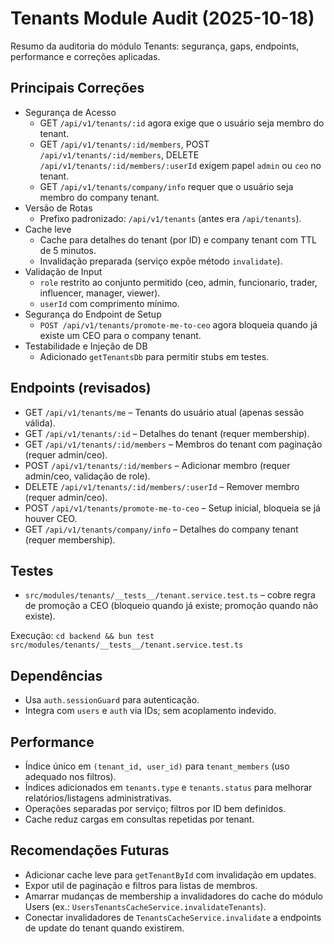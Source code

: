 # Tenants Module Audit (2025-10-18)

Resumo da auditoria do módulo Tenants: segurança, gaps, endpoints, performance e correções aplicadas.

## Principais Correções

- Segurança de Acesso
  - GET `/api/v1/tenants/:id` agora exige que o usuário seja membro do tenant.
  - GET `/api/v1/tenants/:id/members`, POST `/api/v1/tenants/:id/members`, DELETE `/api/v1/tenants/:id/members/:userId` exigem papel `admin` ou `ceo` no tenant.
  - GET `/api/v1/tenants/company/info` requer que o usuário seja membro do company tenant.
- Versão de Rotas
  - Prefixo padronizado: `/api/v1/tenants` (antes era `/api/tenants`).
- Cache leve
  - Cache para detalhes do tenant (por ID) e company tenant com TTL de 5 minutos.
  - Invalidação preparada (serviço expõe método `invalidate`).
- Validação de Input
  - `role` restrito ao conjunto permitido (ceo, admin, funcionario, trader, influencer, manager, viewer).
  - `userId` com comprimento mínimo.
- Segurança do Endpoint de Setup
  - `POST /api/v1/tenants/promote-me-to-ceo` agora bloqueia quando já existe um CEO para o company tenant.
- Testabilidade e Injeção de DB
  - Adicionado `getTenantsDb` para permitir stubs em testes.

## Endpoints (revisados)

- GET `/api/v1/tenants/me` – Tenants do usuário atual (apenas sessão válida).
- GET `/api/v1/tenants/:id` – Detalhes do tenant (requer membership).
- GET `/api/v1/tenants/:id/members` – Membros do tenant com paginação (requer admin/ceo).
- POST `/api/v1/tenants/:id/members` – Adicionar membro (requer admin/ceo, validação de role).
- DELETE `/api/v1/tenants/:id/members/:userId` – Remover membro (requer admin/ceo).
- POST `/api/v1/tenants/promote-me-to-ceo` – Setup inicial, bloqueia se já houver CEO.
- GET `/api/v1/tenants/company/info` – Detalhes do company tenant (requer membership).

## Testes

- `src/modules/tenants/__tests__/tenant.service.test.ts` – cobre regra de promoção a CEO (bloqueio quando já existe; promoção quando não existe).

Execução: `cd backend && bun test src/modules/tenants/__tests__/tenant.service.test.ts`

## Dependências

- Usa `auth.sessionGuard` para autenticação.
- Integra com `users` e `auth` via IDs; sem acoplamento indevido.

## Performance

- Índice único em `(tenant_id, user_id)` para `tenant_members` (uso adequado nos filtros).
- Índices adicionados em `tenants.type` e `tenants.status` para melhorar relatórios/listagens administrativas.
- Operações separadas por serviço; filtros por ID bem definidos.
 - Cache reduz cargas em consultas repetidas por tenant.

## Recomendações Futuras

- Adicionar cache leve para `getTenantById` com invalidação em updates.
- Expor util de paginação e filtros para listas de membros.
- Amarrar mudanças de membership a invalidadores do cache do módulo Users (ex.: `UsersTenantsCacheService.invalidateTenants`).
 - Conectar invalidadores de `TenantsCacheService.invalidate` a endpoints de update do tenant quando existirem.
